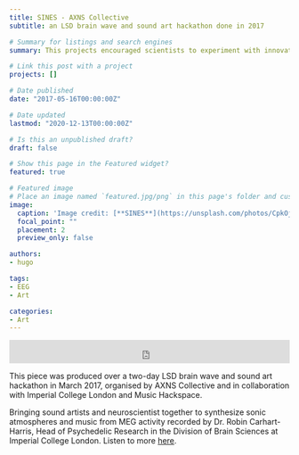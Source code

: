 ```yaml
---
title: SINES - AXNS Collective
subtitle: an LSD brain wave and sound art hackathon done in 2017

# Summary for listings and search engines
summary: This projects encouraged scientists to experiment with innovative and novel analysis techniques with the aim to expand the way scientists usually look at brain wave data.

# Link this post with a project
projects: []

# Date published
date: "2017-05-16T00:00:00Z"

# Date updated
lastmod: "2020-12-13T00:00:00Z"

# Is this an unpublished draft?
draft: false

# Show this page in the Featured widget?
featured: true

# Featured image
# Place an image named `featured.jpg/png` in this page's folder and customize its options here.
image:
  caption: 'Image credit: [**SINES**](https://unsplash.com/photos/CpkOjOcXdUY)'
  focal_point: ""
  placement: 2
  preview_only: false

authors:
- hugo

tags:
- EEG
- Art

categories:
- Art
---
```


<iframe style="border: 0; width: 100%; height: 42px;" src="https://bandcamp.com/EmbeddedPlayer/album=2180317691/size=small/bgcol=333333/linkcol=4ec5ec/track=4257245953/transparent=true/" seamless><a href="https://axnscollective.bandcamp.com/album/sines-an-lsd-brain-wave-and-sound-art-hackathon">SINES - an LSD brain wave and sound art hackathon by AXNS Collective</a></iframe>

This piece was produced over a two-day LSD brain wave and sound art hackathon in March 2017, organised by AXNS Collective and in collaboration with Imperial College London and Music Hackspace.

Bringing sound artists and neuroscientist together to synthesize sonic atmospheres and music from MEG activity recorded by Dr. Robin Carhart-Harris, Head of Psychedelic Research in the Division of Brain Sciences at Imperial College London. Listen to more [here](https://axnscollective.bandcamp.com/album/sines-an-lsd-brain-wave-and-sound-art-hackathon).